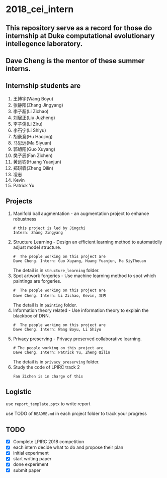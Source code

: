 # 2018_cei_intern
## This repository serve as a record for those do internship at Duke computational evolutionary intellegence laboratory. 
## Dave Cheng is the mentor of these summer interns. 
## Internship students are
1. 王博宇(Wang Boyu)
2. 张静阳(Zhang Jingyang) 
3. 李子超(Li Zichao) 
4. 刘居正(Liu Juzheng) 
5. 李子儒(Li Ziru)
6. 李石宇(Li Shiyu)
7. 胡豪竞(Hu Haojing)
8. 马思远(Ma Siyuan)
9. 郭旭阳(Guo Xuyang)
10. 樊子辰(Fan Zichen)
11. 黄远钧(Huang Yuanjun)
12. 郑琪霖(Zheng Qilin)
13. 凌志
14. Kevin
15. Patrick Yu

## Projects
1. Manifold ball augmentation - an augmentation project to enhance robustness
    ```Shell 
    # this project is led by Jingchi
    Intern: Zhang Jingyang
    ```
2. Structure Learning - Design an efficient learning method to automaticlly adjust model structure.
    ```Shell 
    #  The people working on this project are
    Dave Cheng. Intern: Guo Xuyang, Huang Yuanjun, Ma SiyTheuan
    ```
    The detail is in `structure_learning` folder.
3. Spot artwork forgeries - Use machine learning method to spot which paintings are forgeries.
    ```Shell 
    #  The people working on this project are
    Dave Cheng. Intern: Li Zichao, Kevin, 凌志
    ```
    The detail is in `painting` folder.
4. Information theory related - Use information theory to explain the blackbox of DNN.
    ```Shell 
    #  The people working on this project are
    Dave Cheng. Intern: Wang Boyu, Li Shiyu
    ```
5. Privacy preserving - Privacy preserved collaborative learning.
    ```Shell 
    # The people working on this project are
    Dave Cheng. Intern: Patrick Yu, Zheng Qilin
    ```
    The detail is in `privacy_preserving` folder.
6. Study the code of LPIRC track 2
    ```Shell
    Fan Zichen is in charge of this
    ```
## Logistic
use `report_template.pptx` to write report

use TODO of `README.md` in each project folder to track your progress
## TODO
 - [x] Complete LPIRC 2018 competition
 - [x] each intern decide what to do and propose their plan
 - [x] initial experiment
 - [x] start writing paper
 - [x] done experiment 
 - [x] submit paper
